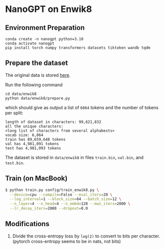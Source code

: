 # NanoGPT on Enwik8

## Environment Preparation

```
conda create -n nanogpt python=3.10
conda activate nanogpt
pip install torch numpy transformers datasets tiktoken wandb tqdm
```

## Prepare the dataset

The original data is stored [here](http://mattmahoney.net/dc/enwik8.zip).

Run the following command
```
cd data/enwik8
python data/enwik8/prepare.py
```
which should give as output a list of `6064` tokens
and the number of tokens per split:
```
length of dataset in characters: 99,621,832
all the unique characters:
<long list of characters from several alphabests>
vocab size: 6,064
train has 89,659,648 tokens
val has 4,981,091 tokens
test has 4,981,093 tokens
```
The dataset is stored in `data/enwik8` in files `train.bin`, `val.bin`, and `test.bin`.

## Train (on MacBook)

```bash
$ python train.py config/train_enwik8.py \
  --device=cpu --compile=False --eval_iters=20 \
  --log_interval=1 --block_size=64 --batch_size=12 \
  --n_layer=4 --n_head=4 --n_embd=128 --max_iters=2000 \
  --lr_decay_iters=2000 --dropout=0.0
```

## Modifications

1. Divide the cross-entropy loss by `log(2)` to convert to bits per character.
  (pytorch cross-entropy seems to be in nats, not bits)

